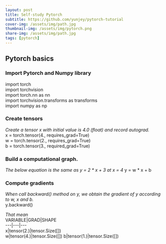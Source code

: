 ```yaml
---
layout: post
title: Self-study Pytorch
subtitle: https://github.com/yunjey/pytorch-tutorial
cover-img: /assets/img/path.jpg
thumbnail-img: /assets/img/pytorch.png
share-img: /assets/img/path.jpg
tags: [pytorch]
---
```


## Pytorch basics

### Import Pytorch and Numpy library
import torch  
import torchvision  
import torch.nn as nn  
import torchvision.transforms as transforms  
import numpy as np  

### Create tensors 
_Create a tensor x with initial value is 4.0 (float) and record autograd._  
x = torch.tensor(4., requires_grad=True)   
w = torch.tensor(2., 
requires_grad=True)  
b = torch.tensor(3., required_grad=True)  

### Build a computational graph.
_The below equation is the same as y = 2 * x + 3 at x = 4_ 
y = w * x + b 

### Compute gradients
_When call backward() method on y, we obtain the gradient of y according to w, x and b._  
y.backward()  

_That mean_  
VARIABLE|GRAD|SHAPE  
---|---|---  
x|tensor(2.)|tensor.Size([])  
w|tensor(4.)|tensor.Size([])
b|tensor(1.)|tensor.Size([])


